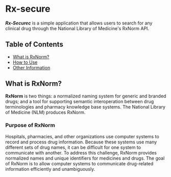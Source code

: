 # Rx-secure

***Rx-Securec*** is a simple application that allows users to search for any clinical drug through the National Library of Medicine's RxNorm API.

## Table of Contents

- [What is RxNorm?](#what-is-rxnorm)
- [How to Use](#how-to-use)
- [Other Information](#other-information)

## What is RxNorm?

**RxNorm** is two things: a normalized naming system for generic and branded drugs; and a tool for supporting semantic interoperation between drug terminologies and pharmacy knowledge base systems. The National Library of Medicine (NLM) produces RxNorm.

### Purpose of RxNorm
Hospitals, pharmacies, and other organizations use computer systems to record and process drug information. Because these systems use many different sets of drug names, it can be difficult for one system to communicate with another. To address this challenge, RxNorm provides normalized names and unique identifiers for medicines and drugs. The goal of RxNorm is to allow computer systems to communicate drug-related information efficiently and unambiguously.
